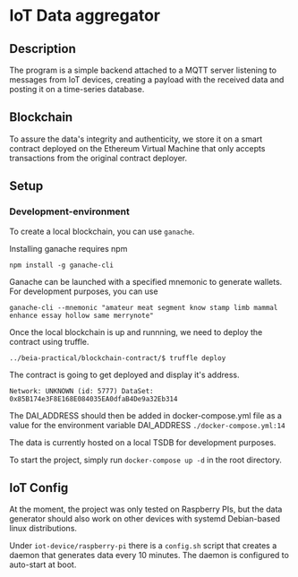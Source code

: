 # IoT Data aggregator 

## Description
The program is a simple backend attached to a MQTT server listening to messages from IoT devices, creating a payload with the received data and posting it on a time-series database.


## Blockchain
To assure the data's integrity and authenticity, we store it on a smart contract deployed on the Ethereum Virtual Machine that only accepts transactions from the original contract deployer. 


## Setup
### Development-environment
To create a local blockchain, you can use `ganache`.

Installing ganache requires npm

    npm install -g ganache-cli

Ganache can be launched with a specified mnemonic to generate wallets. For development purposes, you can use

    ganache-cli --mnemonic "amateur meat segment know stamp limb mammal enhance essay hollow same merrynote"

Once the local blockchain is up and runnning, we need to deploy the contract using truffle.

    ../beia-practical/blockchain-contract/$ truffle deploy

The contract is going to get deployed and display it's address. 

`Network: UNKNOWN (id: 5777)
  DataSet: 0x85B174e3F8E168E084035EA0dfaB4De9a32Eb314`

The DAI_ADDRESS should then be added in docker-compose.yml file as a value for the environment variable DAI_ADDRESS `./docker-compose.yml:14`

The data is currently hosted on a local TSDB for development purposes.

To start the project, simply run `docker-compose up -d` in the root directory.

## IoT Config
At the moment, the project was only tested on Raspberry PIs, but the data generator should also work on other devices with systemd Debian-based linux distributions.

Under `iot-device/raspberry-pi` there is a `config.sh` script that creates a daemon that generates data every 10 minutes. The daemon is configured to auto-start at boot. 